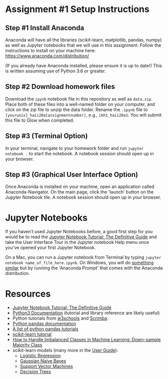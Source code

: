 # Assignment #1 Setup Instructions

## Step #1 Install Anaconda
Anaconda will have all the libraries (scikit-learn, matplotlib, pandas, numpy) as well as Jupyter notebooks that we will use in this assignment. Follow the instructions to install on your machine here: https://www.anaconda.com/distribution/

(If you already have Anaconda installed, please ensure it is up to date!)
This is written assuming use of Python 3.6 or greater.

## Step #2 Download homework files
Download the `ipynb` notebook file in this repository as well as `data.zip`. Place both of these files into a well-named folder on your computer, and click on the zip file to unzip the data folder. Rename the `.ipynb` file to `[yourunix]_haii20a[assignmentnumber]`, e.g., `ikh1_haii20a1`. You will submit this file to Glow when completed.

## Step #3 (Terminal Option)
In your terminal, navigate to your homework folder and run `jupyter notebook .` to start the notebook. A notebook session should open up in your browser.

## Step #3 (Graphical User Interface Option)
Once Anaconda is installed on your machine, open an application called Anaconda-Navigator. On the main page, click the 'launch' button on the Jupyter Notebook tile. A notebook session should open up in your browser.

# Jupyter Notebooks
If you haven't used Jupyter Notebooks before, a good first step for you would be to read the [Jupyter Notebook Tutorial: The Definitive Guide](https://www.datacamp.com/community/tutorials/tutorial-jupyter-notebook) and take the User Interface Tour in the Jupyter notebook Help menu once you've opened your first Jupyter Notebook.

On a Mac, you can run a Jupyter notebook from Terminal by typing `jupyter notebook name_of_file_here.ipynb`. On Windows, you will do [something similar](https://pythonforundergradengineers.com/opening-a-jupyter-notebook-on-windows.html) but by running the 'Anaconda Prompt' that comes with the Anaconda distribution.

# Resources
- [Jupyter Notebook Tutorial: The Definitive Guide](https://www.datacamp.com/community/tutorials/tutorial-jupyter-notebook)
- [Python3 Documentation](https://docs.python.org/3/index.html) (tutorial and library reference are likely useful)
- Python tutorials from [w3schools](https://www.w3schools.com/python/) and [Scrimba](https://scrimba.com/learn/python).
- [Python pandas documentation](https://pandas.pydata.org/pandas-docs/stable/)
- [A list of python pandas tutorials](https://pandas.pydata.org/pandas-docs/stable/getting_started/tutorials.html)
- [scikit-learn tutorial](https://scikit-learn.org/stable/tutorial/basic/tutorial.html)
- [How to Handle Imbalanced Classes in Machine Learning: Down-sample Majority Class](https://elitedatascience.com/imbalanced-classes)
- scikit-learn models (many more in the [User Guide](https://scikit-learn.org/stable/user_guide.html#user-guide)):
	- [Logistic Regression](https://scikit-learn.org/stable/modules/generated/sklearn.linear_model.LogisticRegression.html?highlight=logistic%20regression#sklearn.linear_model.LogisticRegression)
	- [Gaussian Naive Bayes](https://scikit-learn.org/stable/modules/naive_bayes.html)
	- [Support Vector Machines](https://scikit-learn.org/stable/modules/svm.html#svm)
	- [Decision Trees](https://scikit-learn.org/stable/modules/tree.html#tree)